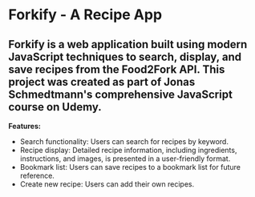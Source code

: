 # **Forkify - A Recipe App**

## Forkify is a web application built using modern JavaScript techniques to search, display, and save recipes from the Food2Fork API. This project was created as part of Jonas Schmedtmann's comprehensive JavaScript course on Udemy.

**Features:**

* Search functionality: Users can search for recipes by keyword.
* Recipe display: Detailed recipe information, including ingredients, instructions, and images, is presented in a user-friendly format.
* Bookmark list: Users can save recipes to a bookmark list for future reference.
* Create new recipe: Users can add their own recipes.
